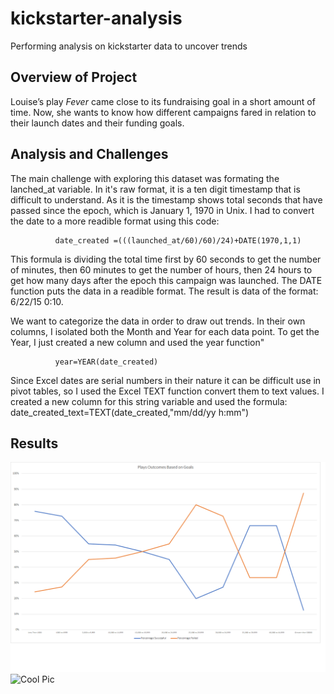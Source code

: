 # kickstarter-analysis
Performing analysis on kickstarter data to uncover trends

## Overview of Project
Louise’s play *Fever* came close to its fundraising goal in a short amount of time. Now, she wants to know how different campaigns fared in relation to their launch dates and their funding goals.

## Analysis and Challenges
The main challenge with exploring this dataset was formating the lanched_at variable. In it's raw format, it is a ten digit timestamp that is difficult to understand. As it is the timestamp shows total seconds that have passed since the epoch, which is January 1, 1970 in Unix. I had to convert the date to a more readible format using this code:

              date_created =(((launched_at/60)/60)/24)+DATE(1970,1,1)

This formula is dividing the total time first by 60 seconds to get the number of minutes, then 60 minutes to get the number of hours, then 24 hours to get how many days after the epoch this campaign was launched. The DATE function puts the data in a readible format. The result is data of the format: 6/22/15 0:10.


We want to categorize the data in order to draw out trends. In their own columns, I isolated both the Month and Year for each data point. To get the Year, I just created a new column and used the year function"

              year=YEAR(date_created)
Since Excel dates are serial numbers in their nature it can be difficult use in pivot tables, so I used the Excel TEXT function convert them to text values. I created a new column for this string variable and used the formula:
              date_created_text=TEXT(date_created,"mm/dd/yy h:mm")


## Results
![Cool Pic](Outcomes_vs_Goals.png)
![Cool Pic](Outcomes_Based_on_Launch.png)
